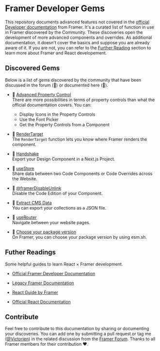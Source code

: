# Framer Developer Gems
This repository documents advanced features not covered in the [official Developer documentation](https://www.framer.com/developers/) from Framer. It's a curated list of function in use in Framer discovered by the Community. These discoveries open the development of more advanced components and overrides. As additional documentation, it doesn't cover the basics and suppose you are already aware of it. If you are not, you can refer to the [Further Reading](#futher-readings) section to learn more about Framer and React developement.


## Discovered Gems

Below is a list of gems discovered by the community that have been discussed in the forum (💬) or documented here (📝). 

- 📝 [Advanced Property Control](./documentations/AdvancedPropertyControl.md) <br/>
  There are more possibilities in terms of property controls than what the official documentation covers. You can: 
   - Display Icons in the Property Controls
   - Use the Font Picker 
   - Get the Property Controls from a Component

   
- 📝 [RenderTarget](./documentations/RenderTarget.md)<br/>
   The `RenderTarget` function lets you know where Framer renders the component.
   
- 📝 [Handshake](https://site-dsmwifrws-framer-app.vercel.app/developers/guides/handshake/) <br/>
  Export your Design Component in a Next.js Project.

- 📝 [useStore](./documentations/useStore.md)<br/>
  Share data between two Code Components or Code Overrides across the Website.

- 📝 [@framerDisableUnlink](./documentations/framerDisableUnlink.md)<br/>
  Disable the Code Edition of your Component.

- 📝 [Extract CMS Data](./documentations/ExtractingCMSData.md)<br/>
  You can export your collections as a JSON file.
  
- 💬 [useRouter](https://www.framer.community/c/developers/access-a-page-through-a-code-component#comment_wrapper_27167230)<br/>
 Navigate between your website pages.

- 💬 [Choose your package version](https://www.framer.community/c/bugs/spline-npm-package-is-not-up-to-date-in-framer)<br/>
  On Framer, you can choose your package version by using esm.sh.


## Futher Readings
Some helpful guides to learn React × Framer development.

- [Official Framer Developer Documentation](https://www.framer.com/developers/)

- [Legacy Framer Documentation](https://site-dsmwifrws-framer-app.vercel.app/developers/guides/)

- [React Guide by Framer](https://site-dsmwifrws-framer-app.vercel.app/books/framer-guide-to-react/)

- [Official React Documentation](https://react.dev/)

## Contribute

Feel free to contribute to this documentation by sharing or documenting your discoveries. You can add one by submitting a pull request or tag me ([@Victorien](https://www.framer.community/u/ef550bdb)) in the related discussion from the [Framer Forum](https://www.framer.community/). Thanks to all Framer members for their contribution ❤️.

 
